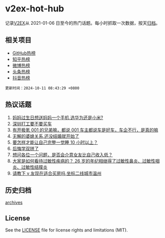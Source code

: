 # v2ex-hot-hub

 记录[V2EX](https://www.v2ex.com/)从 2021-01-06 日至今的热门话题。每小时抓取一次数据，按天[归档](archives)。
 
 ## 相关项目

- [GitHub热榜](https://github.com/lonnyzhang423/github-hot-hub)
- [知乎热榜](https://github.com/lonnyzhang423/zhihu-hot-hub)
- [微博热榜](https://github.com/lonnyzhang423/weibo-hot-hub)
- [头条热榜](https://github.com/lonnyzhang423/toutiao-hot-hub)
- [抖音热榜](https://github.com/lonnyzhang423/douyin-hot-hub)


 `更新时间：2024-10-11 08:43:29 +0800`

## 热议话题

1. [妈妈过生日想送妈妈一个手机,选华为还是小米?](https://www.v2ex.com/t/1078786)
1. [深圳打工要不要买车](https://www.v2ex.com/t/1078922)
1. [有开极氪 001 的兄弟嘛，都说 001 车主都说车是好车，车企不行，是真的嘛](https://www.v2ex.com/t/1078749)
1. [无解的婆媳关系,还没结婚就开始了](https://www.v2ex.com/t/1078991)
1. [要怎样才能让自己完整一觉睡 10 小时以上？](https://www.v2ex.com/t/1078798)
1. [后悔学双拼了](https://www.v2ex.com/t/1078992)
1. [想问各位一个问题，是否会介意女友比自己收入低？](https://www.v2ex.com/t/1078803)
1. [大家是如何看待过敏性疾病的？ 26 岁的年纪相继得了过敏性鼻炎、过敏性咽炎、过敏性结膜炎](https://www.v2ex.com/t/1078753)
1. [请教下 v 友现在适合买房吗,坐标二线城市温州](https://www.v2ex.com/t/1078755)

## 历史归档

[archives](archives)

## License

See the [LICENSE](LICENSE) file for license rights and limitations (MIT).

